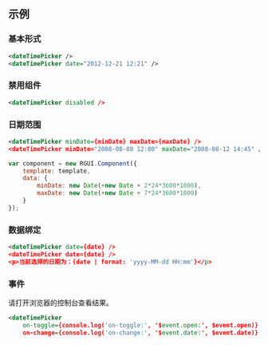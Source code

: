 ## 示例
### 基本形式

<div class="m-example"></div>

```xml
<dateTimePicker />
<dateTimePicker date="2012-12-21 12:21" />
```

### 禁用组件

<div class="m-example"></div>

```xml
<dateTimePicker disabled />
```

### 日期范围

<div class="m-example"></div>

```xml
<dateTimePicker minDate={minDate} maxDate={maxDate} />
<dateTimePicker minDate="2008-08-08 12:00" maxDate="2008-08-12 14:45" />
```

```javascript
var component = new RGUI.Component({
    template: template,
    data: {
        minDate: new Date(+new Date + 2*24*3600*1000),
        maxDate: new Date(+new Date + 7*24*3600*1000)
    }
});
```

### 数据绑定

<div class="m-example"></div>

```xml
<dateTimePicker date={date} />
<dateTimePicker date={date} />
<p>当前选择的日期为：{date | format: 'yyyy-MM-dd HH:mm'}</p>
```

### 事件

请打开浏览器的控制台查看结果。

<div class="m-example"></div>

```xml
<dateTimePicker
    on-toggle={console.log('on-toggle:', '$event.open:', $event.open)}
    on-change={console.log('on-change:', '$event.date:', $event.date)} />
```
